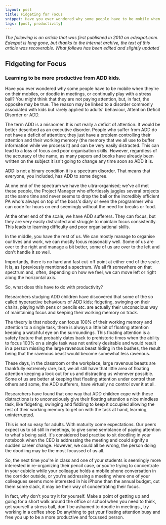 ```yaml
---
layout: post
title: Fidgeting for Focus
snippet: Have you ever wondered why some people have to be mobile when they're on their mobiles, or doodle in meetings, or continually play with a stress ball? You might think that they are not paying attention, but, in fact, the opposite may be true. The reason may be linked to a disorder commonly associated with kids but rarely applied to adults' behaviour, Attention Deficit Disorder or ADD.
tags: [post, productivity]
---
```



_The following is an article that was first published in 2010 on edexpat.com. Edexpat is long gone, but thanks to the internet archive, the text of this article was recoverable. What follows has been edited and slightly updated_


## Fidgeting for Focus
### Learning to be more productive from ADD kids.

Have you ever wondered why some people have to be mobile when they're on their mobiles, or doodle in meetings, or continually play with a stress ball? You might think that they are not paying attention, but, in fact, the opposite may be true. The reason may be linked to a disorder commonly associated with kids but rarely applied to adults' behaviour, Attention Deficit Disorder or ADD.

The term ADD is a misnomer. It is not really a deficit of attention. It would be better described as an executive disorder. People who suffer from ADD do not have a deficit of attention; they just have a problem controlling their attention and their working memory (the memory that we all use to buffer information while we process it) and can be very easily distracted. This can lead to a loss of focus and poor organisation skills. However, regardless of the accuracy of the name, as many papers and books have already been written on the subject it isn't going to change any time soon so ADD it is.

ADD is not a binary condition it is a spectrum disorder. That means that everyone, you included, has ADD to some degree.

At one end of the spectrum we have the ultra-organised; we've all met these people, the Project Manager who effortlessly juggles several projects at the same time and never seems to drop the ball or the incredibly efficient PA who's always on top of the boss's diary or even the programmer who can code for hours on end seemingly without the need for breaks or food.

At the other end of the scale, we have ADD sufferers. They can focus, but they are very easily distracted and struggle to maintain focus consistently. This leads to learning difficulty and poor organisational skills.

In the middle, you have the rest of us. We can mostly manage to organise our lives and work, we can mostly focus reasonably well. Some of us are over to the right and manage a bit better, some of us are over to the left and don't handle it so well.

Importantly, there is no hard and fast cut-off point at either end of the scale. It is, as I previously mentioned a spectrum. We all fit somewhere on that spectrum and, often, depending on how we feel, we can move left or right along the horizontal axis.

So, what does this have to do with productivity?

Researchers studying ADD children have discovered that some of the so called hyperactive behaviours of ADD kids; fidgeting, swinging on their chairs, playing with pens or pencils etc. are actually their unconscious way of maintaining focus and keeping their working memory on track.

The theory is that nobody can focus 100% of their working memory and attention to a single task, there is always a little bit of floating attention keeping a watchful eye on the surroundings. This floating attention is a safety feature that probably dates back to prehistoric times when the ability to focus 100% on a single task was not entirely desirable and would result in a person missing the large ravenous beast hiding in the bushes, the result being that the ravenous beast would become somewhat less ravenous.

These days, in the classroom or the workplace, large ravenous beasts are thankfully extremely rare, but, we all still have that little area of floating attention keeping a look out for us and distracting us whenever possible. Some of us are better at keeping that floating attention under control than others and some, the ADD sufferers, have virtually no control over it at all.

Researchers have found that one way that ADD children cope with these distractions is to unconsciously give their floating attention a nice mindless task, like fidgeting, swinging and fiddling to keep it occupied allowing the rest of their working memory to get on with the task at hand, learning, uninterrupted.

This is not so easy for adults. With maturity come expectations. Our peers expect us to sit still in meetings, to give some semblance of paying attention to what's being said. It's considered bad practise to sit doodling in your notebook when the CEO is addressing the meeting and could signify a sudden career change. However, we could all be wrong, the person doing the doodling may be the most focussed of us all.

So, the next time you're in class and one of your students is seemingly more interested in re-organizing their pencil case, or you're trying to concentrate in your cubicle while your colleague holds a mobile phone conversation in the corridor outside, or you're addressing a meeting where one of your colleagues seems more interested in his iPhone than the annual budget, cut them some slack, it may be their way of concentrating their focus.

In fact, why don't you try it for yourself. Make a point of getting up and going for a short walk around the office or school when you need to think, get yourself a stress ball, don't be ashamed to doodle in meetings., try working in a coffee shop Do anything to get your floating attention busy and free you up to be a more productive and focussed person.